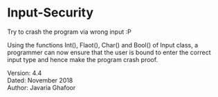 # Input-Security
Try to crash the program via wrong input :P

Using the functions Int(), Flaot(), Char() and Bool() of Input class, a programmer can now ensure that the user is bound to enter the correct input type and hence make the program crash proof.

Version: 4.4  
Dated: November 2018  
Author: Javaria Ghafoor
